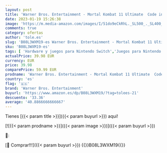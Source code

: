 ```yaml
---
layout: post
title: 'Warner Bros. Entertainment - Mortal Kombat 11 Ultimate  Code in a Box  - Nintendo Switch [Importación alemana]'
date: 2023-01-19 15:26:38
image: 'https://m.media-amazon.com/images/I/51do9eCkRhL._SL500_._SL400_.jpg'
comments: true
category: ofertas
author: 'tole.es'
slug: 'B08L3WXM19-es Warner Bros. Entertainment - Mortal Kombat 11 Ultimate...'
sku: 'B08L3WXM19-es'
tags: [ 'Hardware y juegos para Nintendo Switch','Juegos para Nintendo Switch','Videojuegos','nintendo','warner bros. entertainment','🇪🇸', ]
actualPrice: 39.98 EUR
currency: EUR
price: 39.98
comparePrice: 59.99 EUR
prodname: 'Warner Bros. Entertainment - Mortal Kombat 11 Ultimate  Code in a Box  - Nintendo Switch [Importación alemana]'
country: 'es'
flag: '🇪🇸'
brand: 'Warner Bros. Entertainment'
buyurl: 'https://www.amazon.es/dp/B08L3WXM19/?tag=tolees-21'
descuento: '33.36'
average: '40.8866666666667'
---
```


Tienes [{{< param title >}}]({{< param buyurl >}}) aqui!

[![{{< param prodname >}}]({{< param image >}})]({{< param buyurl >}})

🔎:


[🛒 Comprar!!!]({{< param buyurl >}})
{{<world>}}B08L3WXM19{{</world>}}
